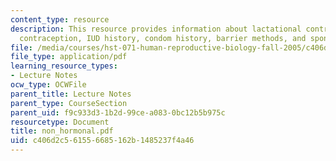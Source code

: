 ```yaml
---
content_type: resource
description: This resource provides information about lactational control of fertility,
  contraception, IUD history, condom history, barrier methods, and sponge.
file: /media/courses/hst-071-human-reproductive-biology-fall-2005/c406d2c561556685162b1485237f4a46_non_hormonal.pdf
file_type: application/pdf
learning_resource_types:
- Lecture Notes
ocw_type: OCWFile
parent_title: Lecture Notes
parent_type: CourseSection
parent_uid: f9c933d3-1b2d-99ce-a083-0bc12b5b975c
resourcetype: Document
title: non_hormonal.pdf
uid: c406d2c5-6155-6685-162b-1485237f4a46
---
```

